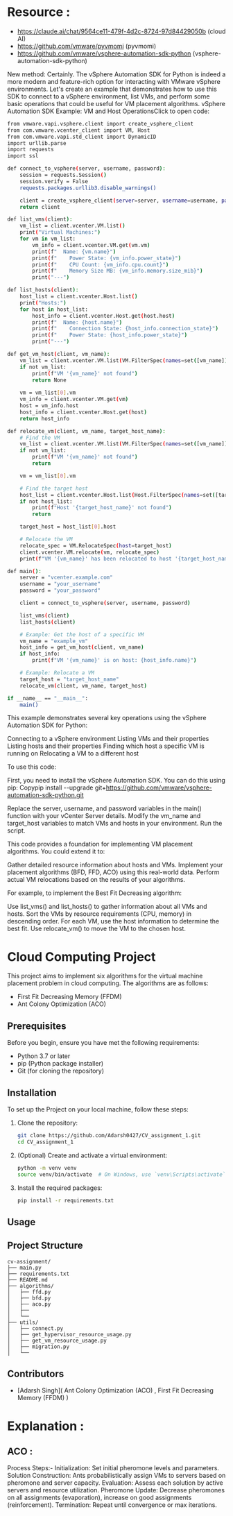 # Resource :
- https://claude.ai/chat/9564ce11-479f-4d2c-8724-97d84429050b (cloud AI)
- https://github.com/vmware/pyvmomi (pyvmomi)
- https://github.com/vmware/vsphere-automation-sdk-python (vsphere-automation-sdk-python)

New method:
Certainly. The vSphere Automation SDK for Python is indeed a more modern and feature-rich option for interacting with VMware vSphere environments. Let's create an example that demonstrates how to use this SDK to connect to a vSphere environment, list VMs, and perform some basic operations that could be useful for VM placement algorithms.
vSphere Automation SDK Example: VM and Host OperationsClick to open code:

```bash
from vmware.vapi.vsphere.client import create_vsphere_client
from com.vmware.vcenter_client import VM, Host
from com.vmware.vapi.std_client import DynamicID
import urllib.parse
import requests
import ssl

def connect_to_vsphere(server, username, password):
    session = requests.Session()
    session.verify = False
    requests.packages.urllib3.disable_warnings()

    client = create_vsphere_client(server=server, username=username, password=password, session=session)
    return client

def list_vms(client):
    vm_list = client.vcenter.VM.list()
    print("Virtual Machines:")
    for vm in vm_list:
        vm_info = client.vcenter.VM.get(vm.vm)
        print(f"  Name: {vm.name}")
        print(f"    Power State: {vm_info.power_state}")
        print(f"    CPU Count: {vm_info.cpu.count}")
        print(f"    Memory Size MB: {vm_info.memory.size_mib}")
        print("---")

def list_hosts(client):
    host_list = client.vcenter.Host.list()
    print("Hosts:")
    for host in host_list:
        host_info = client.vcenter.Host.get(host.host)
        print(f"  Name: {host.name}")
        print(f"    Connection State: {host_info.connection_state}")
        print(f"    Power State: {host_info.power_state}")
        print("---")

def get_vm_host(client, vm_name):
    vm_list = client.vcenter.VM.list(VM.FilterSpec(names=set([vm_name])))
    if not vm_list:
        print(f"VM '{vm_name}' not found")
        return None
    
    vm = vm_list[0].vm
    vm_info = client.vcenter.VM.get(vm)
    host = vm_info.host
    host_info = client.vcenter.Host.get(host)
    return host_info

def relocate_vm(client, vm_name, target_host_name):
    # Find the VM
    vm_list = client.vcenter.VM.list(VM.FilterSpec(names=set([vm_name])))
    if not vm_list:
        print(f"VM '{vm_name}' not found")
        return

    vm = vm_list[0].vm

    # Find the target host
    host_list = client.vcenter.Host.list(Host.FilterSpec(names=set([target_host_name])))
    if not host_list:
        print(f"Host '{target_host_name}' not found")
        return

    target_host = host_list[0].host

    # Relocate the VM
    relocate_spec = VM.RelocateSpec(host=target_host)
    client.vcenter.VM.relocate(vm, relocate_spec)
    print(f"VM '{vm_name}' has been relocated to host '{target_host_name}'")

def main():
    server = "vcenter.example.com"
    username = "your_username"
    password = "your_password"

    client = connect_to_vsphere(server, username, password)

    list_vms(client)
    list_hosts(client)

    # Example: Get the host of a specific VM
    vm_name = "example_vm"
    host_info = get_vm_host(client, vm_name)
    if host_info:
        print(f"VM '{vm_name}' is on host: {host_info.name}")

    # Example: Relocate a VM
    target_host = "target_host_name"
    relocate_vm(client, vm_name, target_host)

if __name__ == "__main__":
    main()
```




This example demonstrates several key operations using the vSphere Automation SDK for Python:

Connecting to a vSphere environment
Listing VMs and their properties
Listing hosts and their properties
Finding which host a specific VM is running on
Relocating a VM to a different host

To use this code:

First, you need to install the vSphere Automation SDK. You can do this using pip:
Copypip install --upgrade git+https://github.com/vmware/vsphere-automation-sdk-python.git

Replace the server, username, and password variables in the main() function with your vCenter Server details.
Modify the vm_name and target_host variables to match VMs and hosts in your environment.
Run the script.

This code provides a foundation for implementing VM placement algorithms. You could extend it to:

Gather detailed resource information about hosts and VMs.
Implement your placement algorithms (BFD, FFD, ACO) using this real-world data.
Perform actual VM relocations based on the results of your algorithms.

For example, to implement the Best Fit Decreasing algorithm:

Use list_vms() and list_hosts() to gather information about all VMs and hosts.
Sort the VMs by resource requirements (CPU, memory) in descending order.
For each VM, use the host information to determine the best fit.
Use relocate_vm() to move the VM to the chosen host.


# Cloud Computing Project

This project aims to implement six algorithms for the virtual machine placement problem in cloud computing. The algorithms are as follows:
- First Fit Decreasing Memory (FFDM)
- Ant Colony Optimization (ACO)

## Prerequisites

Before you begin, ensure you have met the following requirements:

* Python 3.7 or later
* pip (Python package installer)
* Git (for cloning the repository)

## Installation

To set up the Project on your local machine, follow these steps:

1. Clone the repository:
   ```bash
   git clone https://github.com/Adarsh0427/CV_assignment_1.git
   cd CV_assignment_1
   ```

2. (Optional) Create and activate a virtual environment:
   ```bash
   python -m venv venv
   source venv/bin/activate  # On Windows, use `venv\Scripts\activate`
   ```

3. Install the required packages:
   ```bash
   pip install -r requirements.txt
   ```

## Usage





## Project Structure

```
cv-assignment/
├── main.py
├── requirements.txt
├── README.md
├── algorithms/
│   ├── ffd.py
│   ├── bfd.py
│   ├── aco.py
│   ├── 
│   └── 
├── utils/
│   ├── connect.py
│   ├── get_hypervisor_resource_usage.py
│   ├── get_vm_resource_usage.py
│   ├── migration.py
│   └── 
```

## Contributors
- [Adarsh Singh]( Ant Colony Optimization (ACO) , First Fit Decreasing Memory (FFDM) )

# Explanation :
## ACO : 
Process Steps:- 
Initialization: Set initial pheromone levels and parameters.
Solution Construction: Ants probabilistically assign VMs to servers based on pheromone and server capacity.
Evaluation: Assess each solution by active servers and resource utilization.
Pheromone Update: Decrease pheromones on all assignments (evaporation), increase on good assignments (reinforcement).
Termination: Repeat until convergence or max iterations.
